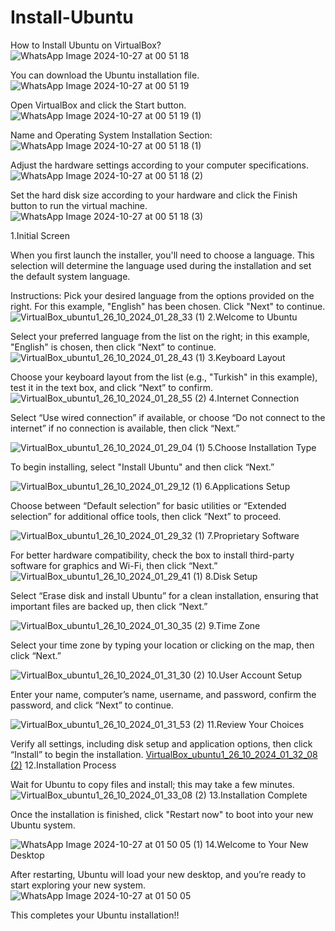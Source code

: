 # Install-Ubuntu
How to Install Ubuntu on VirtualBox?
![WhatsApp Image 2024-10-27 at 00 51 18](https://github.com/user-attachments/assets/f514b6e9-e9b3-45e5-96a5-d081d20c7165)

You can download the Ubuntu installation file.
![WhatsApp Image 2024-10-27 at 00 51 19](https://github.com/user-attachments/assets/cd5431ce-b681-448f-8267-be82386b5bd2)

Open VirtualBox and click the Start button.
![WhatsApp Image 2024-10-27 at 00 51 19 (1)](https://github.com/user-attachments/assets/5125ec86-29da-4216-ba60-c71940436e7f)

Name and Operating System Installation Section:
![WhatsApp Image 2024-10-27 at 00 51 18 (1)](https://github.com/user-attachments/assets/3d28000a-8e05-4275-8385-5446f19f193c)

Adjust the hardware settings according to your computer specifications.
![WhatsApp Image 2024-10-27 at 00 51 18 (2)](https://github.com/user-attachments/assets/165f44c4-23a5-4dbf-95d3-a2a2f7749b91)

Set the hard disk size according to your hardware and click the Finish button to run the virtual machine.
![WhatsApp Image 2024-10-27 at 00 51 18 (3)](https://github.com/user-attachments/assets/5e3dc732-d354-444e-9d73-0c16a45fc1af)

1.Initial Screen

When you first launch the installer, you'll need to choose a language. This selection will determine the language used during the installation and set the default system language.

Instructions: Pick your desired language from the options provided on the right. For this example, "English" has been chosen. Click "Next" to continue.
![VirtualBox_ubuntu1_26_10_2024_01_28_33 (1)](https://github.com/user-attachments/assets/1deb4115-e8e9-44ab-8e53-9c9fd1e0f9e9)
2.Welcome to Ubuntu

Select your preferred language from the list on the right; in this example, "English" is chosen, then click “Next” to continue.
![VirtualBox_ubuntu1_26_10_2024_01_28_43 (1)](https://github.com/user-attachments/assets/08a8ebdc-73c4-4f39-9700-60ab29e63e76)
 3.Keyboard Layout

Choose your keyboard layout from the list (e.g., "Turkish" in this example), test it in the text box, and click “Next” to confirm.
![VirtualBox_ubuntu1_26_10_2024_01_28_55 (2)](https://github.com/user-attachments/assets/beb6503b-1884-4021-82cf-d6f1db659d33)
4.Internet Connection

Select “Use wired connection” if available, or choose “Do not connect to the internet” if no connection is available, then click “Next.”

![VirtualBox_ubuntu1_26_10_2024_01_29_04 (1)](https://github.com/user-attachments/assets/19cfc3b5-c1ce-4151-95bd-6eabdb7d434c)
5.Choose Installation Type

To begin installing, select "Install Ubuntu" and then click “Next.”

![VirtualBox_ubuntu1_26_10_2024_01_29_12 (1)](https://github.com/user-attachments/assets/22a7b815-63eb-47a4-b297-6439182fbf82)
6.Applications Setup

Choose between “Default selection” for basic utilities or “Extended selection” for additional office tools, then click “Next” to proceed.

![VirtualBox_ubuntu1_26_10_2024_01_29_32 (1)](https://github.com/user-attachments/assets/e11ced45-6a39-4238-b277-5e78964bb609)
7.Proprietary Software

For better hardware compatibility, check the box to install third-party software for graphics and Wi-Fi, then click “Next.”
![VirtualBox_ubuntu1_26_10_2024_01_29_41 (1)](https://github.com/user-attachments/assets/77df6fca-d23f-49c6-8566-7c5295306250)
8.Disk Setup

Select “Erase disk and install Ubuntu” for a clean installation, ensuring that important files are backed up, then click “Next.”

![VirtualBox_ubuntu1_26_10_2024_01_30_35 (2)](https://github.com/user-attachments/assets/f7ffd068-28cd-4855-a57b-507596d0d1e5)
9.Time Zone

Select your time zone by typing your location or clicking on the map, then click “Next.”

![VirtualBox_ubuntu1_26_10_2024_01_31_30 (2)](https://github.com/user-attachments/assets/308e0e0f-689e-413f-a3e5-969c9a5d9a3f)
10.User Account Setup

Enter your name, computer’s name, username, and password, confirm the password, and click “Next” to continue.

![VirtualBox_ubuntu1_26_10_2024_01_31_53 (2)](https://github.com/user-attachments/assets/fcf98866-1ab2-4f9b-b839-1c94a7b389ef)
11.Review Your Choices

Verify all settings, including disk setup and application options, then click “Install” to begin the installation.
[VirtualBox_ubuntu1_26_10_2024_01_32_08 (2)](https://github.com/user-attachments/assets/64421a40-a831-42bb-9a24-39622f899b70)
12.Installation Process

Wait for Ubuntu to copy files and install; this may take a few minutes.
![VirtualBox_ubuntu1_26_10_2024_01_33_08 (2)](https://github.com/user-attachments/assets/c314f347-dc70-42b8-8c49-2d2219ad84b2)
13.Installation Complete

Once the installation is finished, click "Restart now" to boot into your new Ubuntu system.

![WhatsApp Image 2024-10-27 at 01 50 05 (1)](https://github.com/user-attachments/assets/b0919098-a731-45d4-8cc4-1be1a5150e41)
14.Welcome to Your New Desktop

After restarting, Ubuntu will load your new desktop, and you’re ready to start exploring your new system.
![WhatsApp Image 2024-10-27 at 01 50 05](https://github.com/user-attachments/assets/68651090-fa37-44a1-a5d4-6f1e15d797b7)

This completes your Ubuntu installation!!





